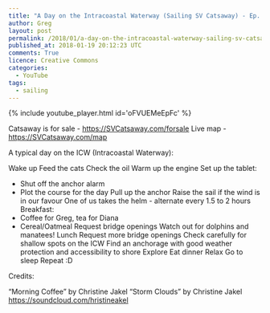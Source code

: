```yaml
---
title: "A Day on the Intracoastal Waterway (Sailing SV Catsaway) - Ep. 20"
author: Greg
layout: post
permalink: /2018/01/a-day-on-the-intracoastal-waterway-sailing-sv-catsaway-ep-20
published_at: 2018-01-19 20:12:23 UTC
comments: True
licence: Creative Commons
categories:
  - YouTube
tags:
  - sailing
---
```


{% include youtube_player.html id='oFVUEMeEpFc' %}

Catsaway is for sale - https://SVCatsaway.com/forsale
Live map - https://SVCatsaway.com/map

A typical day on the ICW (Intracoastal Waterway):

Wake up
Feed the cats
Check the oil
Warm up the engine
Set up the tablet:
 * Shut off the anchor alarm
 * Plot the course for the day
Pull up the anchor
Raise the sail if the wind is in our favour
One of us takes the helm - alternate every 1.5 to 2 hours
Breakfast:
 * Coffee for Greg, tea for Diana
 * Cereal/Oatmeal
Request bridge openings 
Watch out for dolphins and manatees!
Lunch
Request more bridge openings
Check carefully for shallow spots on the ICW
Find an anchorage with good weather protection and accessibility to shore
Explore
Eat dinner
Relax
Go to sleep
Repeat :D

Credits:

“Morning Coffee” by Christine Jakel
“Storm Clouds” by Christine Jakel
https://soundcloud.com/hristineakel

